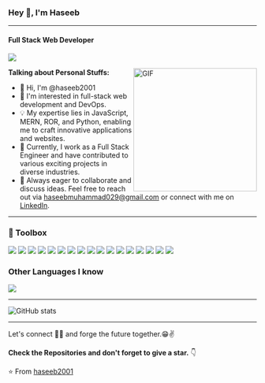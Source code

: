 ### Hey 👋, I'm Haseeb

--- 

#### **Full Stack Web Developer** 
![](https://komarev.com/ghpvc/?username=haseeb2001)

<img height="250px" widht="250px" align="right" alt="GIF" src="https://i.pinimg.com/originals/e4/26/70/e426702edf874b181aced1e2fa5c6cde.gif" />

**Talking about Personal Stuffs:**

- 👋 Hi, I'm @haseeb2001
- 👀 I'm interested in full-stack web development and DevOps.
- 💡 My expertise lies in JavaScript, MERN, ROR, and Python, enabling me to craft innovative applications and websites.
- 💼 Currently, I work as a Full Stack Engineer and have contributed to various exciting projects in diverse industries.
- 💬 Always eager to collaborate and discuss ideas. Feel free to reach out via haseebmuhammad029@gmail.com or connect with me on [LinkedIn](https://www.linkedin.com/in/muhammad-haseeb-323a0b1b4/).

---

### 🧰 Toolbox

<div>
  <img src="https://img.shields.io/badge/-JavaScript-F7DF1E?style=flat&logo=javascript&logoColor=black">
  <img src="https://img.shields.io/badge/-Node.js-339933?style=flat&logo=node.js&logoColor=white">
  <img src="https://img.shields.io/badge/-React-61DAFB?style=flat&logo=react&logoColor=black">
  <img src="https://img.shields.io/badge/-Ruby%20on%20Rails-CC0000?style=flat&logo=ruby%20on%20rails&logoColor=white">
  <img src="https://img.shields.io/badge/-Python-3776AB?style=flat&logo=python&logoColor=white">
  <img src="https://img.shields.io/badge/-MySQL-4479A1?style=flat&logo=mysql&logoColor=white">
  <img src="https://img.shields.io/badge/-PostgreSQL-336791?style=flat&logo=postgresql&logoColor=white">
  <img src="https://img.shields.io/badge/-MongoDB-47A248?style=flat&logo=mongodb&logoColor=white">
  <img src="https://img.shields.io/badge/-Docker-2496ED?style=flat&logo=docker&logoColor=white">
  <img src="https://img.shields.io/badge/-Kubernetes-326CE5?style=flat&logo=kubernetes&logoColor=white">
  <img src="https://img.shields.io/badge/-AWS-232F3E?style=flat&logo=amazon%20aws&logoColor=white">
  <img src="https://img.shields.io/badge/-Git-F05032?style=flat&logo=git&logoColor=white">
  <img src="https://img.shields.io/badge/-GitHub-181717?style=flat&logo=github&logoColor=white">
  <img src="https://img.shields.io/badge/-Jenkins-D24939?style=flat&logo=jenkins&logoColor=white">
  <img src = "https://img.shields.io/badge/-HTML5-E34F26?style=flat&logo=html5&logoColor=white"> <img src = "https://img.shields.io/badge/-CSS3-1572B6?style=flat&logo=css3&logoColor=white">
<img src="https://img.shields.io/badge/-Bootstrap-563D7C?style=flat&logo=bootstrap&logoColor=white">
</div>

### Other Languages I know

<div>
  <img src="https://img.shields.io/badge/-TypeScript-3178C6?style=flat&logo=typescript&logoColor=white"> 
</div>

---

![GitHub stats](https://github-readme-stats.vercel.app/api?username=haseeb2001&show_icons=true&hide_border=true)

---

Let's connect 👨‍💻 and forge the future together.😁✌

**Check the Repositories and don't forget to give a star.** 👇

:star: From [haseeb2001](https://github.com/haseeb2001)

